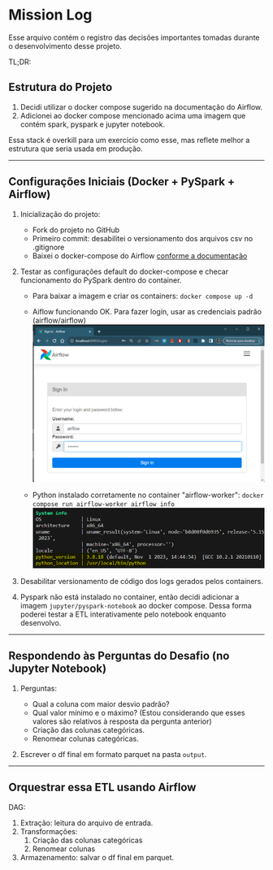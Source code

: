 # Mission Log

Esse arquivo contém o registro das decisões importantes tomadas durante o desenvolvimento desse projeto.

TL;DR:

## Estrutura do Projeto

1. Decidi utilizar o docker compose sugerido na documentação do Airflow.
2. Adicionei ao docker compose mencionado acima uma imagem que contém spark, pyspark e jupyter notebook.

Essa stack é overkill para um exercício como esse, mas reflete melhor a estrutura que seria usada em produção.

---

## Configurações Iniciais (Docker + PySpark + Airflow)

1. Inicialização do projeto:
    - Fork do projeto no GitHub
    - Primeiro commit: desabilitei o versionamento dos arquivos csv no .gitignore
    - Baixei o docker-compose do Airflow [conforme a documentação](https://airflow.apache.org/docs/apache-airflow/stable/howto/docker-compose/index.html#fetching-docker-compose-yaml)

2. Testar as configurações default do docker-compose e checar funcionamento do PySpark dentro do container.
    - Para baixar a imagem e criar os containers: `docker compose up -d`

    - Aiflow funcionando OK. Para fazer login, usar as credenciais padrão (airflow/airflow)
    ![Alt text](assets/img/image.png)

    - Python instalado corretamente no container "airflow-worker":
        ```docker compose run airflow-worker airflow info```
    ![Alt text](assets/img/image-1.png)

3. Desabilitar versionamento de código dos logs gerados pelos containers.

4. Pyspark não está instalado no container, então decidi adicionar a imagem `jupyter/pyspark-notebook` ao docker compose. Dessa forma poderei testar a ETL interativamente pelo notebook enquanto desenvolvo.

---

## Respondendo às Perguntas do Desafio (no Jupyter Notebook)

1. Perguntas:
    - Qual a coluna com maior desvio padrão?
    - Qual valor mínimo e o máximo? (Estou considerando que esses valores são relativos à resposta da pergunta anterior)
    - Criação das colunas categóricas.
    - Renomear colunas categóricas.

2. Escrever o df final em formato parquet na pasta `output`.

---

## Orquestrar essa ETL usando Airflow

DAG:
1. Extração: leitura do arquivo de entrada.
2. Transformações:
    1. Criação das colunas categóricas
    2. Renomear colunas
3. Armazenamento: salvar o df final em parquet.